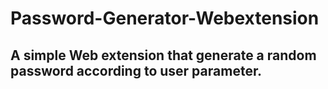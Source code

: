 # Password-Generator-Webextension

## A simple Web extension that generate a random password according to user parameter.

